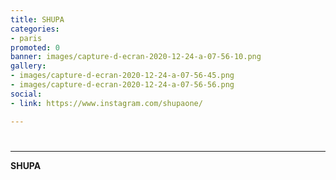 ```yaml
---
title: SHUPA
categories:
- paris
promoted: 0
banner: images/capture-d-ecran-2020-12-24-a-07-56-10.png
gallery:
- images/capture-d-ecran-2020-12-24-a-07-56-45.png
- images/capture-d-ecran-2020-12-24-a-07-56-56.png
social:
- link: https://www.instagram.com/shupaone/

---
```

# 

***

**SHUPA**